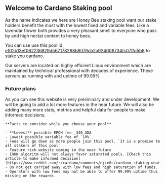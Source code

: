 ## Welcome to Cardano Staking pool

As the name indicates we here are Honey Bee staking pool want our stake holders benefit the most with the lowest fixed and variable fees. Like a lavendar flower both provides a very pleasant smell to everyone who pass by and high nectat content to honey bees.

You can use use this pool id [ef02b13ef062236829d567178288b8079cb2a924008734fc07ffd5b8](https://pooltool.io/pool/ef02b13ef062236829d567178288b8079cb2a924008734fc07ffd5b8/blocks) to stake you cardano.

Our servers are located on highly efficient Linux environment which are maintained by technical professional with decades of experience. These servers as running with and uptime of 99.99%

### Future plans

As you can see this website is very preliminary and under development. We will be going to add a lot more features in the near future. We will also be adding many more stats,  metrics and helpful data for people to make informed decisions.

```
**Facts to consider while you choose your pool**

- **Lowest** possible EPOH fee _340_ADA
- Lowest possible variable fee of `10%`.
- Fees will go down as more people join this pool. `It is a promise to all stakers of this pool`
- Feature rich website coming in the near future
- IOHK algoritm will not always favor saturated pools. [Check this article to make informed decision](https://www.reddit.com/r/cardano/comments/ejie0c/cardano_staking_what_drives_returns_how_to_pick/)
- Do not get carried away with low fees and high saturation of funds. 
- Operators with low fees may not be able to offer 99.99% uptime thus missing on the rewards
```
